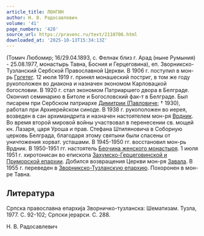 ```yaml
---
article_title: ЛОНГИН
author: Н. В. Радосавлевич
volume: '41'
page_numbers: '428'
source_url: https://pravenc.ru/text/2110706.html
downloaded_at: '2025-10-13T15:34:13Z'
---
```


(Томич Любомир; 16/29.04.1893, с. Фелнак близ г. Арад (ныне Румыния) - 25.08.1977, монастырь Тавна, Босния и Герцеговина), еп. Зворникско-Тузланский Сербской Православной Церкви. В 1906 г. поступил в мон-рь [Гргетег](https://pravenc.ru/text/Гргетег.html). 12 июля 1919 г. принял монашеский постриг, в том же году рукоположен во диакона и назначен экономом Карловацкой богословии. В 1920 г. стал экономом Патриаршего двора в Белграде. Окончил семинарию в Битоле и Богословский фак-т в Белграде. Был писарем при Сербском патриархе [Димитрии (Павловиче](<https://pravenc.ru/text/Димитрии (Павловиче.html>); † 1930), работал при Архиерейском синоде. В 1938 г. рукоположен во иерея, возведен в сан архимандрита и назначен настоятелем мон-ря [Врдник](https://pravenc.ru/text/Врдник.html). Во время второй мировой войны участвовал в перенесении св. мощей кн. Лазаря, царя Уроша и прав. Стефана Штиляновича в Соборную церковь Белграда, благодаря этому святыни были спасены от уничтожения хорват. усташами. В 1945-1950 гг. восстановил мон-рь Врдник. В 1950-1951 гг. настоятель [Беочина женского монастыря](<https://pravenc.ru/text/Беочина женского монастыря.html>). 1 июля 1951 г. хиротонисан во епископа [Захумско-Герцеговинской и Приморской епархии](<https://pravenc.ru/text/Захумско-Герцеговинской и Приморской епархии.html>). Добился возвращения Церкви мон-ря [Завала](https://pravenc.ru/text/Завала.html). В 1955 г. переведен в [Зворникско-Тузланскую епархию](<https://pravenc.ru/text/Зворникско-Тузланскую епархию.html>). Похоронен в мон-ре Тавна.

## Литература

Српска православна епархиjа Зворничко-тузланска: Шематизам. Тузла, 1977. С. 92-102; Српски jерарси. С. 288.

Н. В. Радосавлевич
